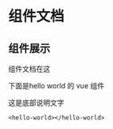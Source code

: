 # 组件文档

## 组件展示

组件文档在这

<code-box title="标题" description="这是helloworld的demo简单描述支持`简单md格式`">
  <p>下面是hello world 的 vue 组件</p>
  <hello-world></hello-world>
  <p>这是底部说明文字</p>
</code-box>

```vue
<hello-world></hello-world>
```
